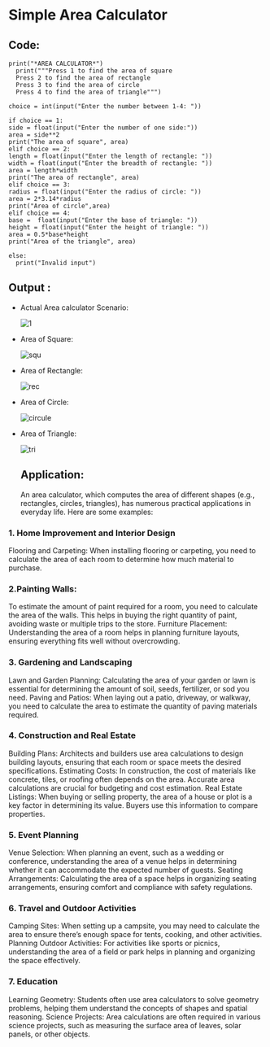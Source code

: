 # Simple Area Calculator
## Code:
    print("*AREA CALCULATOR*")
      print("""Press 1 to find the area of square
      Press 2 to find the area of rectangle
      Press 3 to find the area of circle
      Press 4 to find the area of triangle""")

    choice = int(input("Enter the number between 1-4: "))

    if choice == 1:
    side = float(input("Enter the number of one side:"))
    area = side**2
    print("The area of square", area)
    elif choice == 2:
    length = float(input("Enter the length of rectangle: "))
    width = float(input("Enter the breadth of rectangle: "))
    area = length*width
    print("The area of rectangle", area)
    elif choice == 3:
    radius = float(input("Enter the radius of circle: "))
    area = 2*3.14*radius
    print("Area of circle",area)
    elif choice == 4:
    base =  float(input("Enter the base of triangle: "))
    height = float(input("Enter the height of triangle: "))
    area = 0.5*base*height
    print("Area of the triangle", area)

    else:
      print("Invalid input")
## Output :
- Actual Area calculator Scenario:
  
  ![1](https://github.com/user-attachments/assets/f0ea6262-bd54-4326-a35f-2c3257b2bc11)
- Area of Square:
  
  ![squ](https://github.com/user-attachments/assets/5bd1c165-f44f-41f5-b85a-9a3e69d34acf)
- Area of Rectangle:
  
  ![rec](https://github.com/user-attachments/assets/4a634552-e96a-4807-910d-392524b4a4eb)
-  Area of Circle:

   ![circule](https://github.com/user-attachments/assets/2ce83fb7-cced-4ad7-9498-e9eb5a7aece7)

- Area of Triangle:

  ![tri](https://github.com/user-attachments/assets/93034a65-ede5-45a7-81a7-433630e7df60)

  ## Application:
  An area calculator, which computes the area of different shapes (e.g., rectangles, circles, triangles), has numerous practical applications in everyday life. Here are some examples:

### 1. Home Improvement and Interior Design
Flooring and Carpeting: When installing flooring or carpeting, you need to calculate the area of each room to determine how much material to purchase.

### 2.Painting Walls: 
To estimate the amount of paint required for a room, you need to calculate the area of the walls. This helps in buying the right quantity of paint, avoiding waste or multiple trips to the store.
Furniture Placement: Understanding the area of a room helps in planning furniture layouts, ensuring everything fits well without overcrowding.

### 3. Gardening and Landscaping
Lawn and Garden Planning: Calculating the area of your garden or lawn is essential for determining the amount of soil, seeds, fertilizer, or sod you need.
Paving and Patios: When laying out a patio, driveway, or walkway, you need to calculate the area to estimate the quantity of paving materials required.

### 4. Construction and Real Estate
Building Plans: Architects and builders use area calculations to design building layouts, ensuring that each room or space meets the desired specifications.
Estimating Costs: In construction, the cost of materials like concrete, tiles, or roofing often depends on the area. Accurate area calculations are crucial for budgeting and cost estimation.
Real Estate Listings: When buying or selling property, the area of a house or plot is a key factor in determining its value. Buyers use this information to compare properties.

### 5. Event Planning
Venue Selection: When planning an event, such as a wedding or conference, understanding the area of a venue helps in determining whether it can accommodate the expected number of guests.
Seating Arrangements: Calculating the area of a space helps in organizing seating arrangements, ensuring comfort and compliance with safety regulations.

### 6. Travel and Outdoor Activities
Camping Sites: When setting up a campsite, you may need to calculate the area to ensure there’s enough space for tents, cooking, and other activities.
Planning Outdoor Activities: For activities like sports or picnics, understanding the area of a field or park helps in planning and organizing the space effectively.

### 7. Education
Learning Geometry: Students often use area calculators to solve geometry problems, helping them understand the concepts of shapes and spatial reasoning.
Science Projects: Area calculations are often required in various science projects, such as measuring the surface area of leaves, solar panels, or other objects.
